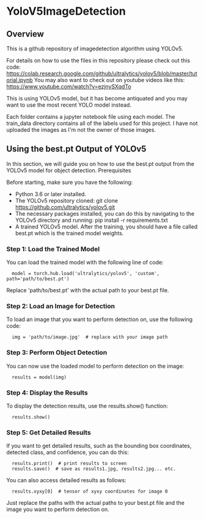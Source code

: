 # YoloV5ImageDetection
## Overview
This is a github repository of imagedetection algorithm using YOLOv5.

For details on how to use the files in this repository please check out this code:
https://colab.research.google.com/github/ultralytics/yolov5/blob/master/tutorial.ipynb
You may also want to check out on youtube videos like this:
https://www.youtube.com/watch?v=ezjnySXqdTo

This is using YOLOv5 model, but it has become antiquated and you may want to use the most recent YOLO model instead. 

Each folder contains a jupyter notebook file using each model. The train_data directory contains all of the labels used for this project. I have not uploaded the images as I'm not the owner of those images. 

## Using the best.pt Output of YOLOv5

In this section, we will guide you on how to use the best.pt output from the YOLOv5 model for object detection.
Prerequisites

Before starting, make sure you have the following:

 - Python 3.6 or later installed.
 - The YOLOv5 repository cloned: git clone https://github.com/ultralytics/yolov5.git
 - The necessary packages installed, you can do this by navigating to the YOLOv5 directory and running: pip install -r requirements.txt
 - A trained YOLOv5 model. After the training, you should have a file called best.pt which is the trained model weights.

### Step 1: Load the Trained Model

You can load the trained model with the following line of code:

      model = torch.hub.load('ultralytics/yolov5', 'custom', path='path/to/best.pt')

Replace 'path/to/best.pt' with the actual path to your best.pt file.

### Step 2: Load an Image for Detection

To load an image that you want to perform detection on, use the following code:

      img = 'path/to/image.jpg'  # replace with your image path

### Step 3: Perform Object Detection

You can now use the loaded model to perform detection on the image:

      results = model(img)

### Step 4: Display the Results

To display the detection results, use the results.show() function:

      results.show()

### Step 5: Get Detailed Results

If you want to get detailed results, such as the bounding box coordinates, detected class, and confidence, you can do this:

      results.print()  # print results to screen
      results.save()  # save as results1.jpg, results2.jpg... etc.

You can also access detailed results as follows:

      results.xyxy[0]  # tensor of xyxy coordinates for image 0
      
Just replace the paths with the actual paths to your best.pt file and the image you want to perform detection on.
